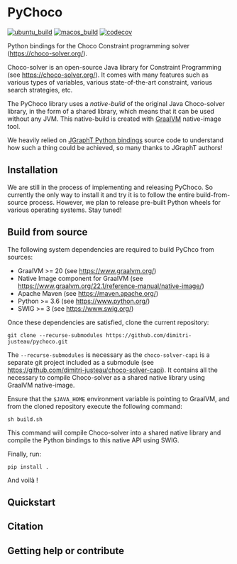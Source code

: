 # PyChoco

[![ubuntu_build](https://github.com/dimitri-justeau/pychoco/actions/workflows/ubuntu.yml/badge.svg)](https://github.com/dimitri-justeau/pychoco/actions)
[![macos_build](https://github.com/dimitri-justeau/pychoco/actions/workflows/macos.yml/badge.svg)](https://github.com/dimitri-justeau/pychoco/actions)
[![codecov](https://codecov.io/gh/dimitri-justeau/pychoco/branch/master/graph/badge.svg?token=JRW8NQG8I7)](https://codecov.io/gh/dimitri-justeau/pychoco)

Python bindings for the Choco Constraint programming solver (https://choco-solver.org/).

Choco-solver is an open-source Java library for Constraint Programming (see https://choco-solver.org/).
It comes with many features such as various types of variables, various state-of-the-art constraint,
various search strategies, etc.

The PyChoco library uses a *native-build* of the original Java Choco-solver library, in the form
of a shared library, which means that it can be used without any JVM. This native-build is created
with [GraalVM](https://www.graalvm.org/) native-image tool.

We heavily relied on [JGraphT Python bindings](https://python-jgrapht.readthedocs.io/) source code to
understand how such a thing could be achieved, so many thanks to JGraphT authors!

## Installation

We are still in the process of implementing and releasing PyChoco. So currently the only way to install
it and try it is to follow the entire build-from-source process. However, we plan to release pre-built
Python wheels for various operating systems. Stay tuned!

## Build from source

The following system dependencies are required to build PyChco from sources:

- GraalVM >= 20 (see https://www.graalvm.org/)
- Native Image component for GraalVM (see https://www.graalvm.org/22.1/reference-manual/native-image/)
- Apache Maven (see https://maven.apache.org/)
- Python >= 3.6 (see https://www.python.org/)
- SWIG >= 3 (see https://www.swig.org/)

Once these dependencies are satisfied, clone the current repository:

    git clone --recurse-submodules https://github.com/dimitri-justeau/pychoco.git

The `--recurse-submodules` is necessary as the `choco-solver-capi` is a separate git project included
as a submodule (see https://github.com/dimitri-justeau/choco-solver-capi). It contains all the necessary
to compile Choco-solver as a shared native library using GraalVM native-image.

Ensure that the `$JAVA_HOME` environment variable is pointing to GraalVM, and from the cloned repository
execute the following command:

    sh build.sh

This command will compile Choco-solver into a shared native library and compile the Python bindings
to this native API using SWIG.

Finally, run:

    pip install .

And voilà !

## Quickstart

## Citation

## Getting help or contribute